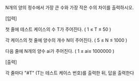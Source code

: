 N개의 양의 정수에서 가장 큰 수와 가장 작은 수의 차이를 출력하시오.

[입력]

첫 줄에 테스트 케이스의 수 T가 주어진다. ( 1 ≤ T ≤ 50 )

각 케이스의 첫 줄에 양수의 개수 N이 주어진다. ( 5 ≤ N ≤ 1000 )

다음 줄에 N개의 양수 ai가 주어진다. ( 1 ≤ ai≤ 1000000 )

[출력]

각 줄마다 "#T" (T는 테스트 케이스 번호)를 출력한 뒤, 답을 출력한다
